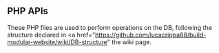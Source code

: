 ## PHP APIs

These PHP files are used to perform operations on the DB, following the structure declared in <a href="https://github.com/lucacrippa88/build-modular-website/wiki/DB-structure" the wiki page</a>.
